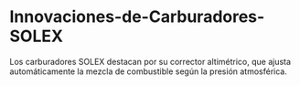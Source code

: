 # Innovaciones-de-Carburadores-SOLEX
Los carburadores SOLEX destacan por su corrector altimétrico, que ajusta automáticamente la mezcla de combustible según la presión atmosférica. 

